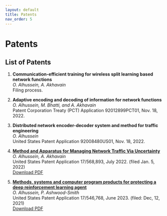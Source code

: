 ```yaml
---
layout: default
title: Patents
nav_order: 5
---
```


# Patents

## List of Patents

1. **Communication-efficient training for wireless split learning based network functions**  
   *O. Alhussein, A. Akhavain*  
   Filing process.

2. **Adaptive encoding and decoding of information for network functions**  
   *O. Alhussein, M. Bhatti, and A. Akhavain*  
   Patent Corporation Treaty (PCT) Application 92012899PCT01, Nov. 18, 2022.

3. **Distributed network encoder-decoder system and method for traffic engineering**  
   *O. Alhussein*  
   United States Patent Application 92008480US01, Nov. 18, 2022.

4. **[Method and Apparatus for Managing Network Traffic Via Uncertainty](https://patents.google.com/patent/US20230216811A1/en)**  
   *O. Alhussein, A. Akhavain*  
   United States Patent Application 17/568,893, July 2022. (filed Jan. 5, 2022)  
   [Download PDF](files/patents/US20230216811A1.pdf)

5. **[Methods, systems and computer program products for protecting a deep reinforcement learning agent](https://patentimages.storage.googleapis.com/58/d0/aa/a4e9930b2041b9/US20230185932A1.pdf)**  
   *O. Alhussein, P. Ashwood-Smith*  
   United States Patent Application 17/546,768, June 2023. (filed: Dec, 12, 2021)  
   [Download PDF](files/patents/US20230185932A1.pdf)
